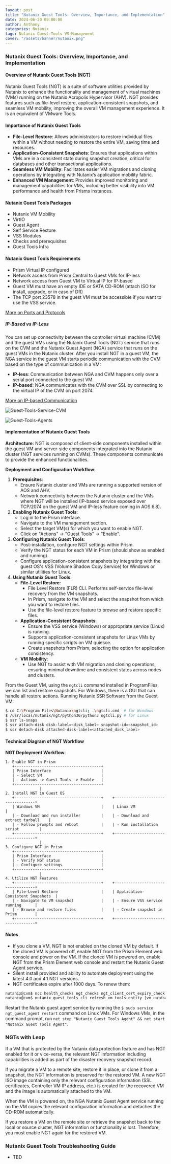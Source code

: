 ```yaml
---
layout: post
title: "Nutanix Guest Tools: Overview, Importance, and Implementation"
date: 2024-06-20 09:00:00
author: Anthony
categories: Nutanix
tags: Nutanix Guest-Tools VM-Management
cover: "/assets/banner/nutanix.png"
---
```


### Nutanix Guest Tools: Overview, Importance, and Implementation

#### Overview of Nutanix Guest Tools (NGT)

Nutanix Guest Tools (NGT) is a suite of software utilities provided by Nutanix to enhance the functionality and management of virtual machines (VMs) running on the Nutanix Acropolis Hypervisor (AHV). NGT provides features such as file-level restore, application-consistent snapshots, and seamless VM mobility, improving the overall VM management experience. It is an equivalent of VMware Tools.

#### Importance of Nutanix Guest Tools

- **File-Level Restore**: Allows administrators to restore individual files within a VM without needing to restore the entire VM, saving time and resources.
- **Application-Consistent Snapshots**: Ensures that applications within VMs are in a consistent state during snapshot creation, critical for databases and other transactional applications.
- **Seamless VM Mobility**: Facilitates easier VM migrations and cloning operations by integrating with Nutanix’s application mobility fabric.
- **Enhanced VM Management**: Provides improved monitoring and management capabilities for VMs, including better visibility into VM performance and health from Prisms instances.

#### Nutanix Guest Tools Packages

- Nutanix VM Mobility
- VirtIO
- Guest Agent
- Self Service Restore
- VSS Modules
- Checks and prerequisites
- Guest Tools Infra

#### Nutanix Guest Tools Requirements

- Prism Virtual IP configured
- Network access from Prism Central to Guest VMs for IP-less
- Network access from Guest VM to Virtual IP for IP-based
- Guest VM must have an empty IDE or SATA CD-ROM (attach ISO for install, upgrade, or in case of DR)
- The TCP port 23578 in the guest VM must be accessible if you want to use the VSS service.

[More on Ports and Protocols](https://portal.nutanix.com/page/documents/list?type=software&filterKey=software&filterVal=Ports%20and%20Protocols&productType=Prism%20Central)

##### IP-Based vs IP-Less

You can set up connectivity between the controller virtual machine (CVM) and the guest VMs using the Nutanix Guest Tools (NGT) service that runs on the CVM and the Nutanix Guest Agent (NGA) service that runs on the guest VMs in the Nutanix cluster. After you install NGT in a guest VM, the NGA service in the guest VM starts periodic communication with the CVM based on the type of communication in a VM:

- **IP-less**: Communication between NGA and CVM happens only over a serial port connected to the guest VM.
- **IP-based**: NGA communicates with the CVM over SSL by connecting to the virtual IP of the CVM on port 2074.

[More on IP-based Communication](https://portal.nutanix.com/page/documents/details?targetId=Prism-Central-Guide-vpc_2024_1:man-nutanix-guest-tool-nga-vm-communication-r.html)

![Guest-Tools-Service-CVM](/assets/nutanix/guest-tools-services.png)

![Guest-Tools-Agents](/assets/nutanix/guest-tools-agent.png)

#### Implementation of Nutanix Guest Tools

**Architecture**:
NGT is composed of client-side components installed within the guest VM and server-side components integrated into the Nutanix cluster (NGT services running on CVMs). These components communicate to provide the enhanced functionalities.

**Deployment and Configuration Workflow**:
1. **Prerequisites**:
   - Ensure Nutanix cluster and VMs are running a supported version of AOS and AHV.
   - Network connectivity between the Nutanix cluster and the VMs where NGT will be installed (IP-based service exposed over TCP/2074 on the guest VM and IP-less feature coming in AOS 6.8).
2. **Enabling Nutanix Guest Tools**:
   - Log in to the Prism interface.
   - Navigate to the VM management section.
   - Select the target VM(s) for which you want to enable NGT.
   - Click on "Actions" -> "Guest Tools" -> "Enable".
3. **Configuring Nutanix Guest Tools**:
   - Post-installation, configure NGT settings within Prism.
   - Verify the NGT status for each VM in Prism (should show as enabled and running).
   - Configure application-consistent snapshots by integrating with the guest OS's VSS (Volume Shadow Copy Service) for Windows or similar utilities for Linux.
4. **Using Nutanix Guest Tools**:
   - **File-Level Restore**:
     - File Level Restore (FLR) CLI. Performs self-service file-level recovery from the VM snapshots.
     - In Prism, navigate to the VM and select the snapshot from which you want to restore files.
     - Use the file-level restore feature to browse and restore specific files.
   - **Application-Consistent Snapshots**:
     - Ensure the VSS service (Windows) or appropriate service (Linux) is running.
     - Supports application-consistent snapshots for Linux VMs by running specific scripts on VM quiesce.
     - Create snapshots from Prism, selecting the option for application consistency.
   - **VM Mobility**:
     - Use NGT to assist with VM migration and cloning operations, ensuring minimal downtime and consistent states across nodes and clusters.

From the Guest VM, using the `ngtcli` command installed in ProgramFiles, we can list and restore snapshots. For Windows, there is a GUI that can handle all restore actions. Running Nutanix SSR Software from the Guest VM:

```bash
$ cd C:\Program Files\Nutanix\ngtcli; .\ngtcli.cmd  # for Windows
$ /usr/local/nutanix/ngt/python36/python3 ngtcli.py # for Linux
$ ssr ls-snaps
$ ssr attach-disk disk-label=<disk_label> snapshot-id=<snapshot_id>
$ ssr detach-disk attached-disk-label=<attached_disk_label>
```

#### Technical Diagram of NGT Workflow

**NGT Deployment Workflow**:

```plaintext
1. Enable NGT in Prism
   +--------------------------------------+
   | Prism Interface                      |
   | - Select VM                          |
   | - Actions -> Guest Tools -> Enable   |
   +--------------------------------------+
               |
2. Install NGT in Guest OS
   +--------------------------------------+    +-----------------------------------+
   | Windows VM                           |    | Linux VM                          |
   | - Download and run installer         |    | - Download and extract tarball    |
   | - Follow prompts and reboot          |    | - Run installation script         |
   +--------------------------------------+    +-----------------------------------+
               |
3. Configure NGT in Prism
   +--------------------------------------+
   | Prism Interface                      |
   | - Verify NGT status                  |
   | - Configure settings                 |
   +--------------------------------------+
               |
4. Utilize NGT Features
   +--------------------------------------+    +-----------------------------------+
   | File-Level Restore                   |    | Application-Consistent Snapshots  |
   | - Navigate to VM snapshot            |    | - Ensure VSS service running      |
   | - Browse and restore files           |    | - Create snapshot in Prism        |
   +--------------------------------------+    +-----------------------------------+
```

#### Notes

- If you clone a VM, NGT is not enabled on the cloned VM by default. If the cloned VM is powered off, enable NGT from the Prism Element web console and power on the VM. If the cloned VM is powered on, enable NGT from the Prism Element web console and restart the Nutanix Guest Agent service.
- Silent install provided and ability to automate deployment using the latest 4.0 and 4.1 NGT versions.
- NGT certificates expire after 1000 days. To renew them:

```bash
nutanix@cvm$ ncc health_checks ngt_checks ngt_client_cert_expiry_check
nutanix@cvm$ nutanix_guest_tools_cli refresh_vm_tools_entity [vm_uuids=string-containing vm_uuid1,vm_uuid2....] [threshold_days=number-of-days]
```

Restart the Nutanix guest agent service by running the `$ sudo service ngt_guest_agent restart` command on Linux VMs. For Windows VMs, in the command prompt, run `net stop "Nutanix Guest Tools Agent" && net start "Nutanix Guest Tools Agent"`.

### NGTs with Leap

If a VM that is protected by the Nutanix data protection feature and has NGT enabled for it or vice-versa, the relevant NGT information including capabilities is added as part of the disaster recovery snapshot record.

If you migrate a VM to a remote site, restore it in place, or clone it from a snapshot, the NGT information is preserved for the restored VM. A new NGT ISO image containing only the relevant configuration information (SSL certificates, Controller VM IP address, etc.) is created for the recovered VM and the image is automatically attached to the VM.

When the VM is powered on, the NGA Nutanix Guest Agent service running on the VM copies the relevant configuration information and detaches the CD-ROM automatically.

If you restore a VM on the remote site or retrieve the snapshot back to the local or source cluster, NGT information or functionality is lost. Therefore, you must enable NGT again for the restored VM.

### Nutanix Guest Tools Troubleshooting Guide

- TBD